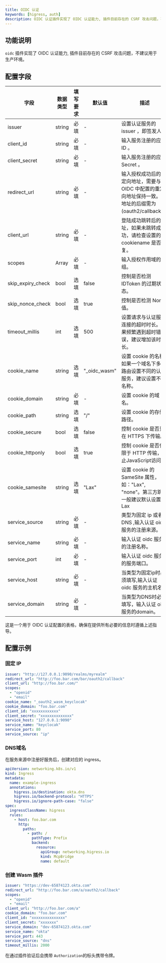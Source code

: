 ```yaml
---
title: OIDC 认证
keywords: [higress, auth]
description: OIDC 认证插件实现了 OIDC 认证能力, 插件目前存在的 CSRF 攻击问题，不建议用于生产环境。
---
```


## 功能说明

`oidc` 插件实现了 OIDC 认证能力, 插件目前存在的 CSRF 攻击问题，不建议用于生产环境。

## 配置字段

| 字段                | 数据类型   | 填写要求 | 默认值        | 描述                                                               |
|-------------------|--------|------|------------|------------------------------------------------------------------|
| issuer            | string | 必填   | -          | 设置认证服务的 issuer ，即签发人。                                            |
| client_id         | string | 必填   | -          | 输入服务注册的应用 ID 。                                                   |
| client_secret     | string | 必填   | -          | 输入服务注册的应用 Secret 。                                               |
| redirect_url      | string | 必填   | -          | 输入授权成功后的重定向地址，需要与 OIDC 中配置的重定向地址保持一致。该地址的后缀需为 (oauth2/callback)。 |
| client_url        | string | 必填   | -          | 登陆成功跳转后的地址，如果未跳转成功，请检查设置的 cookiename 是否重复。                       |
| scopes            | Array  | 必填   | -          | 输入授权作用域的数组。                                                      |
| skip_expiry_check | bool   | 选填   | false      | 控制是否检测 IDToken 的过期状态。                                            |
| skip_nonce_check  | bool   | 选填   | true       | 控制是否检测 Nonce 值。                                                  |
| timeout_millis    | int    | 选填   | 500        | 设置请求与认证服务连接的超时时长。如果频繁遇到超时错误，建议增加该时长。                             |
| cookie_name       | string | 选填   | "_oidc_wasm" | 设置 cookie 的名称, 如果一个域名下多个路由设置不同的认证服务，建议设置不同名称。                    |
| cookie_domain     | string | 必填   | -          | 设置 cookie 的域名。                                                   |
| cookie_path       | string | 选填   | "/"        | 设置 cookie 的存储路径。                                                 |
| cookie_secure     | bool   | 选填   | false      | 控制 cookie 是否只在 HTTPS 下传输。                                        |
| cookie_httponly   | bool   | 选填   | true       | 控制 cookie 是否仅限于 HTTP 传输，禁止JavaScript访问。                          |
| cookie_samesite   | string | 选填   | "Lax"      | 设置 cookie 的 SameSite 属性，如："Lax", "none"。第三方跳转一般建议默认设置为Lax        |
| service_source    | string | 必填   | -          | 类型为固定 ip 或者 DNS ,输入认证 oidc 服务的注册来源。                              |
| service_name      | string | 必填   | -          | 输入认证 oidc 服务的注册名称。                                               |
| service_port      | int    | 必填   | -          | 输入认证 oidc 服务的服务端口。                                               |
| service_host      | string | 必填   | -          | 当类型为固定ip时必须填写,输入认证 oidc 服务的主机名。                                  |
| service_domain    | string | 必填   | -          | 当类型为DNS时必须填写，输入认证 oidc 服务的domain。                                |

这是一个用于 OIDC 认证配置的表格，确保在提供所有必要的信息时遵循上述指导。

## 配置示例

### 固定 IP

```yaml
issuer: "http://127.0.0.1:9090/realms/myrealm"
redirect_url: "http://foo.bar.com/bar/oauth2/callback"
client_url: "http://foo.bar.com/"
scopes:
  - "openid"
  - "email"
cookie_name: "_oauth2_wasm_keyclocak"
cookie_domain: "foo.bar.com"
client_id: "xxxxxxxxxxxx"
client_secret: "xxxxxxxxxxxxxx"
service_host: "127.0.0.1:9090"
service_name: "keyclocak"
service_port: 80
service_source: "ip"
```

### DNS域名

在服务来源中注册好服务后，创建对应的 ingress。

```yaml
apiVersion: networking.k8s.io/v1
kind: Ingress
metadata:
  name: example-ingress
  annotations:
    higress.io/destination: okta.dns
    higress.io/backend-protocol: "HTTPS"
    higress.io/ignore-path-case: "false"
spec:
  ingressClassName: higress
  rules:
    - host: foo.bar.com
      http:
        paths:
          - path: /
            pathType: Prefix
            backend:
              resource:
                apiGroup: networking.higress.io
                kind: McpBridge
                name: default

```
### 创建 Wasm 插件

```yaml
issuer: "https://dev-65874123.okta.com"
redirect_url: "http://foo.bar.com/a/oauth2/callback"
scopes:
  - "openid"
  - "email"
client_url: "http://foo.bar.com/a"
cookie_domain: "foo.bar.com"
client_id: "xxxxxxxxxxxxxxx"
client_secret: "xxxxxxx"
service_domain: "dev-65874123.okta.com"
service_name: "okta"
service_port: 443
service_source: "dns"
timeout_millis: 2000
```

在通过插件验证后会携带 `Authorization`的标头携带令牌。
